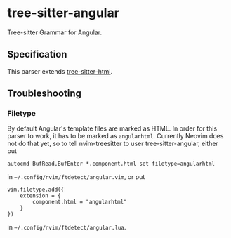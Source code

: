 # tree-sitter-angular

Tree-sitter Grammar for Angular.

## Specification

This parser extends [tree-sitter-html](https://github.com/tree-sitter/tree-sitter-html).

## Troubleshooting

### Filetype

By default Angular's template files are marked as HTML. In order for this parser to work, it has to be marked as `angularhtml`.
Currently Neovim does not do that yet, so to tell nvim-treesitter to user tree-sitter-angular, either put

```
autocmd BufRead,BufEnter *.component.html set filetype=angularhtml
```

in `~/.config/nvim/ftdetect/angular.vim`, or put

```
vim.filetype.add({
    extension = {
        component.html = "angularhtml"
    }
})
```

in `~/.config/nvim/ftdetect/angular.lua`.

